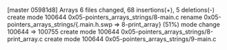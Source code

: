 [master 05981d8] Arrays
 6 files changed, 68 insertions(+), 5 deletions(-)
 create mode 100644 0x05-pointers_arrays_strings/8-main.c
 rename 0x05-pointers_arrays_strings/{.main.h.swp => 8-print_array} (51%)
 mode change 100644 => 100755
 create mode 100644 0x05-pointers_arrays_strings/8-print_array.c
 create mode 100644 0x05-pointers_arrays_strings/9-main.c
